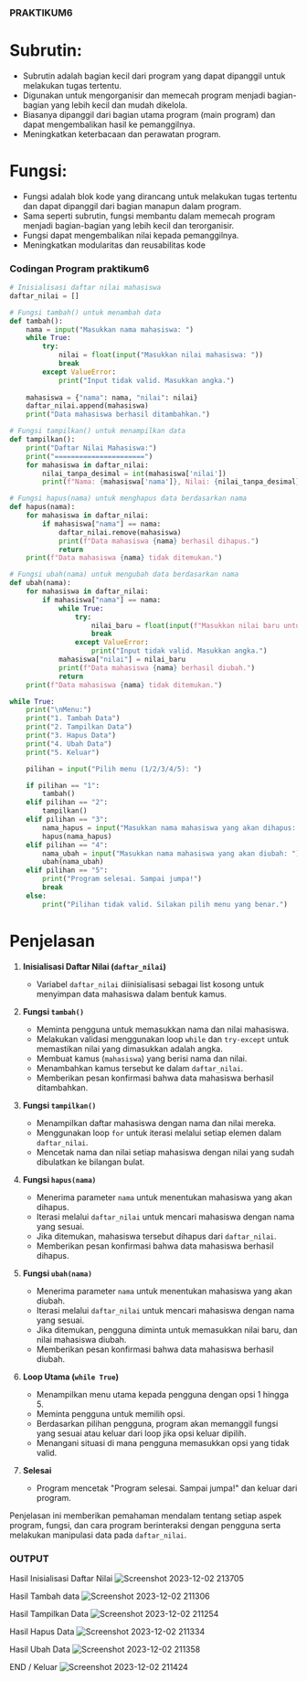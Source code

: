 ### PRAKTIKUM6
# Subrutin:
- Subrutin adalah bagian kecil dari program yang dapat dipanggil untuk melakukan tugas tertentu.
- Digunakan untuk mengorganisir dan memecah program menjadi bagian-bagian yang lebih kecil dan mudah dikelola.
- Biasanya dipanggil dari bagian utama program (main program) dan dapat mengembalikan hasil ke pemanggilnya.
- Meningkatkan keterbacaan dan perawatan program.
# Fungsi:
- Fungsi adalah blok kode yang dirancang untuk melakukan tugas tertentu dan dapat dipanggil dari bagian manapun dalam program.
- Sama seperti subrutin, fungsi membantu dalam memecah program menjadi bagian-bagian yang lebih kecil dan terorganisir.
- Fungsi dapat mengembalikan nilai kepada pemanggilnya.
- Meningkatkan modularitas dan reusabilitas kode

### Codingan Program praktikum6
``` py
# Inisialisasi daftar nilai mahasiswa
daftar_nilai = []

# Fungsi tambah() untuk menambah data
def tambah():
    nama = input("Masukkan nama mahasiswa: ")
    while True:
        try:
            nilai = float(input("Masukkan nilai mahasiswa: "))
            break
        except ValueError:
            print("Input tidak valid. Masukkan angka.")
    
    mahasiswa = {"nama": nama, "nilai": nilai}
    daftar_nilai.append(mahasiswa)
    print("Data mahasiswa berhasil ditambahkan.")

# Fungsi tampilkan() untuk menampilkan data
def tampilkan():
    print("Daftar Nilai Mahasiswa:")
    print("======================")
    for mahasiswa in daftar_nilai:
        nilai_tanpa_desimal = int(mahasiswa['nilai'])
        print(f"Nama: {mahasiswa['nama']}, Nilai: {nilai_tanpa_desimal}")

# Fungsi hapus(nama) untuk menghapus data berdasarkan nama
def hapus(nama):
    for mahasiswa in daftar_nilai:
        if mahasiswa["nama"] == nama:
            daftar_nilai.remove(mahasiswa)
            print(f"Data mahasiswa {nama} berhasil dihapus.")
            return
    print(f"Data mahasiswa {nama} tidak ditemukan.")

# Fungsi ubah(nama) untuk mengubah data berdasarkan nama
def ubah(nama):
    for mahasiswa in daftar_nilai:
        if mahasiswa["nama"] == nama:
            while True:
                try:
                    nilai_baru = float(input(f"Masukkan nilai baru untuk {nama}: "))
                    break
                except ValueError:
                    print("Input tidak valid. Masukkan angka.")
            mahasiswa["nilai"] = nilai_baru
            print(f"Data mahasiswa {nama} berhasil diubah.")
            return
    print(f"Data mahasiswa {nama} tidak ditemukan.")

while True:
    print("\nMenu:")
    print("1. Tambah Data")
    print("2. Tampilkan Data")
    print("3. Hapus Data")
    print("4. Ubah Data")
    print("5. Keluar")

    pilihan = input("Pilih menu (1/2/3/4/5): ")

    if pilihan == "1":
        tambah()
    elif pilihan == "2":
        tampilkan()
    elif pilihan == "3":
        nama_hapus = input("Masukkan nama mahasiswa yang akan dihapus: ")
        hapus(nama_hapus)
    elif pilihan == "4":
        nama_ubah = input("Masukkan nama mahasiswa yang akan diubah: ")
        ubah(nama_ubah)
    elif pilihan == "5":
        print("Program selesai. Sampai jumpa!")
        break
    else:
        print("Pilihan tidak valid. Silakan pilih menu yang benar.")
```
# Penjelasan
1. **Inisialisasi Daftar Nilai (`daftar_nilai`)**
   - Variabel `daftar_nilai` diinisialisasi sebagai list kosong untuk menyimpan data mahasiswa dalam bentuk kamus.

2. **Fungsi `tambah()`**
   - Meminta pengguna untuk memasukkan nama dan nilai mahasiswa.
   - Melakukan validasi menggunakan loop `while` dan `try-except` untuk memastikan nilai yang dimasukkan adalah angka.
   - Membuat kamus (`mahasiswa`) yang berisi nama dan nilai.
   - Menambahkan kamus tersebut ke dalam `daftar_nilai`.
   - Memberikan pesan konfirmasi bahwa data mahasiswa berhasil ditambahkan.

3. **Fungsi `tampilkan()`**
   - Menampilkan daftar mahasiswa dengan nama dan nilai mereka.
   - Menggunakan loop `for` untuk iterasi melalui setiap elemen dalam `daftar_nilai`.
   - Mencetak nama dan nilai setiap mahasiswa dengan nilai yang sudah dibulatkan ke bilangan bulat.

4. **Fungsi `hapus(nama)`**
   - Menerima parameter `nama` untuk menentukan mahasiswa yang akan dihapus.
   - Iterasi melalui `daftar_nilai` untuk mencari mahasiswa dengan nama yang sesuai.
   - Jika ditemukan, mahasiswa tersebut dihapus dari `daftar_nilai`.
   - Memberikan pesan konfirmasi bahwa data mahasiswa berhasil dihapus.

5. **Fungsi `ubah(nama)`**
   - Menerima parameter `nama` untuk menentukan mahasiswa yang akan diubah.
   - Iterasi melalui `daftar_nilai` untuk mencari mahasiswa dengan nama yang sesuai.
   - Jika ditemukan, pengguna diminta untuk memasukkan nilai baru, dan nilai mahasiswa diubah.
   - Memberikan pesan konfirmasi bahwa data mahasiswa berhasil diubah.

6. **Loop Utama (`while True`)**
   - Menampilkan menu utama kepada pengguna dengan opsi 1 hingga 5.
   - Meminta pengguna untuk memilih opsi.
   - Berdasarkan pilihan pengguna, program akan memanggil fungsi yang sesuai atau keluar dari loop jika opsi keluar dipilih.
   - Menangani situasi di mana pengguna memasukkan opsi yang tidak valid.

7. **Selesai**
   - Program mencetak "Program selesai. Sampai jumpa!" dan keluar dari program.

Penjelasan ini memberikan pemahaman mendalam tentang setiap aspek program, fungsi, dan cara program berinteraksi dengan pengguna serta melakukan manipulasi data pada `daftar_nilai`.

### OUTPUT


Hasil Inisialisasi Daftar Nilai
![Screenshot 2023-12-02 213705](https://github.com/Pynixz/praktikum6/assets/147568964/afae8fb0-9fc7-414d-b551-3ab21af7ce78)


Hasil Tambah data
![Screenshot 2023-12-02 211306](https://github.com/Pynixz/praktikum6/assets/147568964/44022dcb-f923-4efa-b9d1-ab2485b8f3b5)


Hasil Tampilkan Data
![Screenshot 2023-12-02 211254](https://github.com/Pynixz/praktikum6/assets/147568964/2f2c0b61-13d5-44c0-adf4-b072670f623a)


Hasil Hapus Data
![Screenshot 2023-12-02 211334](https://github.com/Pynixz/praktikum6/assets/147568964/0f0b71c6-c0f2-4317-94a8-539c4540f157)


Hasil Ubah Data
![Screenshot 2023-12-02 211358](https://github.com/Pynixz/praktikum6/assets/147568964/f122e561-3859-4619-b4f9-0ac378edd32d)


END / Keluar
![Screenshot 2023-12-02 211424](https://github.com/Pynixz/praktikum6/assets/147568964/684794ca-e5de-464c-ae4d-6afa9b7a247a)
